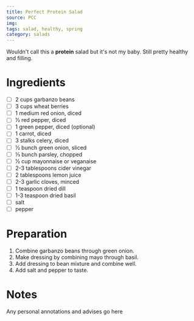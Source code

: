 ```yaml
---
title: Perfect Protein Salad
source: PCC
img:
tags: salad, healthy, spring
category: salads
---
```


Wouldn't call this a **protein** salad but it's not my baby. Still pretty healthy and filling.

Ingredients
===========

* [ ] 2 cups garbanzo beans
* [ ] 3 cups wheat berries
* [ ] 1 medium red onion, diced
* [ ] 1⁄2 red pepper, diced
* [ ] 1 green pepper, diced (optional)
* [ ] 1 carrot, diced
* [ ] 3 stalks celery, diced
* [ ] 1⁄2 bunch green onion, sliced
* [ ] 1⁄3 bunch parsley, chopped
* [ ] 1⁄2 cup mayonnaise or veganaise
* [ ] 2-3 tablespoons cider vinegar
* [ ] 2 tablespoons lemon juice
* [ ] 2-3 garlic cloves, minced
* [ ] 1 teaspoon dried dill
* [ ] 1-3 teaspoon dried basil
* [ ] salt
* [ ] pepper

Preparation
===========
1. Combine garbanzo beans through green onion.
2. Make dressing by combining mayo through basil.
3. Add dressing to bean mixture and combine well.
4. Add salt and pepper to taste.

Notes
=====

Any personal annotations and advises go here
